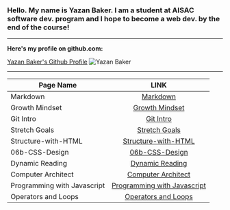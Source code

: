 
### Hello. My name is Yazan Baker. I am a student at AISAC software dev. program and I hope to become a web dev. by the end of the course!
---
__Here's my profile on github.com:__

[Yazan Baker's Github Profile](https://github.com/yazanbaker94) ![Yazan Baker](https://lh3.googleusercontent.com/x0UKNtJL_WaYipDFb237Qc7auhrCDEV1Qst00kSnmMWSuIyIS-u19i_LB4QmDdrgErN-zQ=s85)


---


| Page Name        | LINK       |
| ------------- |:-------------:|
| Markdown      | [Markdown](https://yazanbaker94.github.io/reading-notes/Markdown)|
| Growth Mindset     | [Growth Mindset](https://yazanbaker94.github.io/reading-notes/growth)|  
| Git Intro     | [Git Intro](https://yazanbaker94.github.io/reading-notes/gitintro)|  
| Stretch Goals     | [Stretch Goals](https://yazanbaker94.github.io/reading-notes/stretchinggoals)|  
| Structure-with-HTML     | [Structure-with-HTML](https://yazanbaker94.github.io/reading-notes/Structure-with-HTML)|  
| 06b-CSS-Design     | [06b-CSS-Design](https://yazanbaker94.github.io/reading-notes/06b-CSS-Design)|  
| Dynamic Reading     | [Dynamic Reading](https://yazanbaker94.github.io/reading-notes/dynamic-reading)|  
| Computer Architect     | [Computer Architect](https://yazanbaker94.github.io/reading-notes/computer-architect)|  
| Programming with Javascript     | [Programming with Javascript](https://yazanbaker94.github.io/reading-notes/ProgrammingWithJavascript)|  
| Operators and Loops     | [Operators and Loops](https://yazanbaker94.github.io/reading-notes/OperatorsAndLoops)|  
